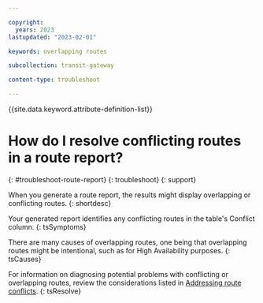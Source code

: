 ```yaml
---

copyright:
  years: 2023
lastupdated: "2023-02-01"

keywords: overlapping routes

subcollection: transit-gateway

content-type: troubleshoot

---
```


{{site.data.keyword.attribute-definition-list}}

# How do I resolve conflicting routes in a route report?
{: #troubleshoot-route-report}
{: troubleshoot}
{: support} 

When you generate a route report, the results might display overlapping or conflicting routes. 
{: shortdesc}

Your generated report identifies any conflicting routes in the table's Conflict column. 
{: tsSymptoms}
 
There are many causes of overlapping routes, one being that overlapping routes might be intentional, such as for High Availability purposes. 
{: tsCauses}

For information on diagnosing potential problems with conflicting or overlapping routes, review the considerations listed in [Addressing route conflicts](/docs/transit-gateway?topic=transit-gateway-route-reports&interface=ui#route-conflicts).
{: tsResolve}
